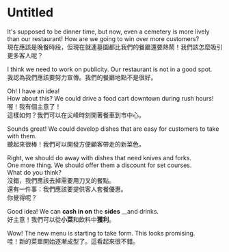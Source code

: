 # Untitled

It's supposed to be dinner time, but now, even a cemetery is more lively than our restaurant! How are we going to win over more customers?  
現在應該是晚餐時段，但現在就連墓園都比我們的餐廳還要熱鬧！我們該怎麼吸引更多客人呢？

I think we need to work on publicity. Our restaurant is not in a good spot.  
我認為我們應該要努力宣傳。我們的餐廳地點不是很好。

Oh! I have an idea!  
How about this? We could drive a food cart downtown during rush hours!  
喔！我有個主意了！  
這樣如何？我們可以在尖峰時刻開著餐車到市中心。

Sounds great! We could develop dishes that are easy for customers to take with them.  
聽起來很棒！我們可以開發方便顧客帶走的新菜色。

Right, we should do away with dishes that need knives and forks.  
One more thing. We should offer them a discount for set courses.   
What do you think?  
沒錯，我們應該去掉需要用刀叉的餐點。  
還有一件事：我們應該要提供客人套餐優惠。  
你覺得呢？

Good idea! We can **cash in on** the **sides** __and drinks.  
好主意！我們可以從**小菜**和飲料中**獲利**。

Wow! The new menu is starting to take form. This looks promising.  
哇！新的菜單開始逐漸成型了。這看起來很不錯。

